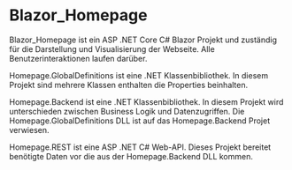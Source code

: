 # Blazor_Homepage

Blazor_Homepage
ist ein ASP .NET Core C# Blazor Projekt und zuständig für die Darstellung und Visualisierung der Webseite. Alle Benutzerinteraktionen laufen darüber.

Homepage.GlobalDefinitions ist eine .NET Klassenbibliothek. In diesem Projekt sind mehrere Klassen enthalten die Properties beinhalten.

Homepage.Backend ist eine .NET Klassenbibliothek. In diesem Projekt wird unterschieden zwischen Business Logik und Datenzugriffen. Die Homepage.GlobalDefinitions DLL ist auf das Homepage.Backend Projet verwiesen.

Homepage.REST ist eine ASP .NET C# Web-API. Dieses Projekt bereitet benötigte Daten vor die aus der Homepage.Backend DLL kommen.

